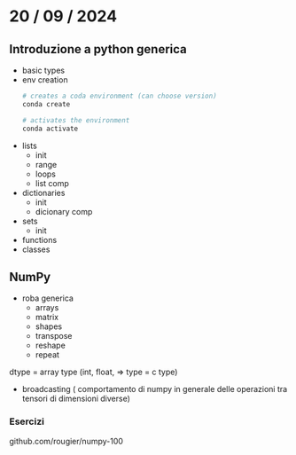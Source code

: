 # 20 / 09 / 2024 

## Introduzione a python generica
- basic types 
- env creation 
  ```bash
  # creates a coda environment (can choose version)
  conda create 

  # activates the environment
  conda activate 
  ```
- lists 
  - init
  - range
  - loops
  - list comp
- dictionaries
  - init
  - dicionary comp
- sets
  - init
- functions
- classes

## NumPy
- roba generica
  - arrays
  - matrix
  - shapes
  - transpose
  - reshape
  - repeat

dtype = array type (int, float, => type = c type)


- broadcasting ( comportamento di numpy in generale delle operazioni tra tensori di dimensioni diverse)


### Esercizi
github.com/rougier/numpy-100





















